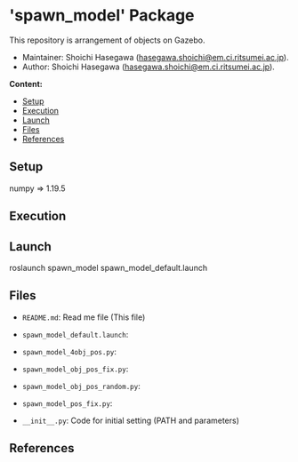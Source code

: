# 'spawn_model' Package
This repository is arrangement of objects on Gazebo.

*   Maintainer: Shoichi Hasegawa ([hasegawa.shoichi@em.ci.ritsumei.ac.jp](mailto:hasegawa.shoichi@em.ci.ritsumei.ac.jp)).
*   Author: Shoichi Hasegawa ([hasegawa.shoichi@em.ci.ritsumei.ac.jp](mailto:hasegawa.shoichi@em.ci.ritsumei.ac.jp)).

**Content:**

*   [Setup](#Setup)
*   [Execution](#execution)
*   [Launch](#launch)
*   [Files](#files)
*   [References](#References)


## Setup
numpy => 1.19.5

## Execution



## Launch
roslaunch spawn_model spawn_model_default.launch

## Files
 - `README.md`: Read me file (This file)

 - `spawn_model_default.launch`:

 - `spawn_model_4obj_pos.py`: 

 - `spawn_model_obj_pos_fix.py`:  

 - `spawn_model_obj_pos_random.py`:  

 - `spawn_model_pos_fix.py`: 

 - `__init__.py`: Code for initial setting (PATH and parameters)

## References

